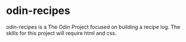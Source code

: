 # odin-recipes

odin-recipes is a The Odin Project focused on building a recipe log. The skills for this project will require html and css. 

## 